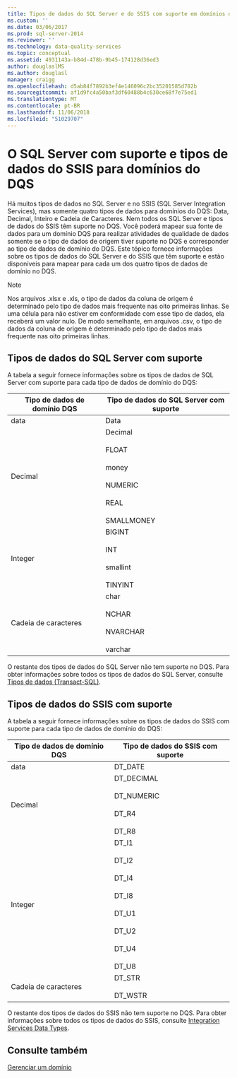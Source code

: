 ```yaml
---
title: Tipos de dados do SQL Server e do SSIS com suporte em domínios do DQS | Microsoft Docs
ms.custom: ''
ms.date: 03/06/2017
ms.prod: sql-server-2014
ms.reviewer: ''
ms.technology: data-quality-services
ms.topic: conceptual
ms.assetid: 4931143a-b84d-478b-9b45-174128d36ed3
author: douglaslMS
ms.author: douglasl
manager: craigg
ms.openlocfilehash: d5ab84f7892b3ef4e146096c2bc35201585d782b
ms.sourcegitcommit: af1d9fc4a50baf3df60488b4c630ce68f7e75ed1
ms.translationtype: MT
ms.contentlocale: pt-BR
ms.lasthandoff: 11/06/2018
ms.locfileid: "51029707"
---
```

# <a name="supported-sql-server-and-ssis-data-types-for-dqs-domains"></a>O SQL Server com suporte e tipos de dados do SSIS para domínios do DQS
  Há muitos tipos de dados no SQL Server e no SSIS (SQL Server Integration Services), mas somente quatro tipos de dados para domínios do DQS: Data, Decimal, Inteiro e Cadeia de Caracteres. Nem todos os SQL Server e tipos de dados do SSIS têm suporte no DQS. Você poderá mapear sua fonte de dados para um domínio DQS para realizar atividades de qualidade de dados somente se o tipo de dados de origem tiver suporte no DQS e corresponder ao tipo de dados de domínio do DQS. Este tópico fornece informações sobre os tipos de dados do SQL Server e do SSIS que têm suporte e estão disponíveis para mapear para cada um dos quatro tipos de dados de domínio no DQS.  
  
> [!NOTE]  
>  Nos arquivos .xlsx e .xls, o tipo de dados da coluna de origem é determinado pelo tipo de dados mais frequente nas oito primeiras linhas. Se uma célula para não estiver em conformidade com esse tipo de dados, ela receberá um valor nulo. De modo semelhante, em arquivos .csv, o tipo de dados da coluna de origem é determinado pelo tipo de dados mais frequente nas oito primeiras linhas.  
  
##  <a name="SQLServer"></a> Tipos de dados do SQL Server com suporte  
 A tabela a seguir fornece informações sobre os tipos de dados de SQL Server com suporte para cada tipo de dados de domínio do DQS:  
  
|Tipo de dados de domínio DQS|Tipo de dados do SQL Server com suporte|  
|--------------------------|------------------------------------|  
|data|Data|  
|Decimal|Decimal<br /><br /> FLOAT<br /><br /> money<br /><br /> NUMERIC<br /><br /> REAL<br /><br /> SMALLMONEY|  
|Integer|BIGINT<br /><br /> INT<br /><br /> smallint<br /><br /> TINYINT|  
|Cadeia de caracteres|char<br /><br /> NCHAR<br /><br /> NVARCHAR<br /><br /> varchar|  
  
 O restante dos tipos de dados do SQL Server não tem suporte no DQS. Para obter informações sobre todos os tipos de dados do SQL Server, consulte [Tipos de dados &#40;Transact-SQL&#41;](/sql/t-sql/data-types/data-types-transact-sql).  
  
##  <a name="SSIS"></a> Tipos de dados do SSIS com suporte  
 A tabela a seguir fornece informações sobre os tipos de dados do SSIS com suporte para cada tipo de dados de domínio do DQS:  
  
|Tipo de dados de domínio DQS|Tipo de dados do SSIS com suporte|  
|--------------------------|------------------------------|  
|data|DT_DATE|  
|Decimal|DT_DECIMAL<br /><br /> DT_NUMERIC<br /><br /> DT_R4<br /><br /> DT_R8|  
|Integer|DT_I1<br /><br /> DT_I2<br /><br /> DT_I4<br /><br /> DT_I8<br /><br /> DT_U1<br /><br /> DT_U2<br /><br /> DT_U4<br /><br /> DT_U8|  
|Cadeia de caracteres|DT_STR<br /><br /> DT_WSTR|  
  
 O restante dos tipos de dados do SSIS não tem suporte no DQS. Para obter informações sobre todos os tipos de dados do SSIS, consulte [Integration Services Data Types](../integration-services/data-flow/integration-services-data-types.md).  
  
## <a name="see-also"></a>Consulte também  
 [Gerenciar um domínio](../../2014/data-quality-services/managing-a-domain.md)  
  
  
